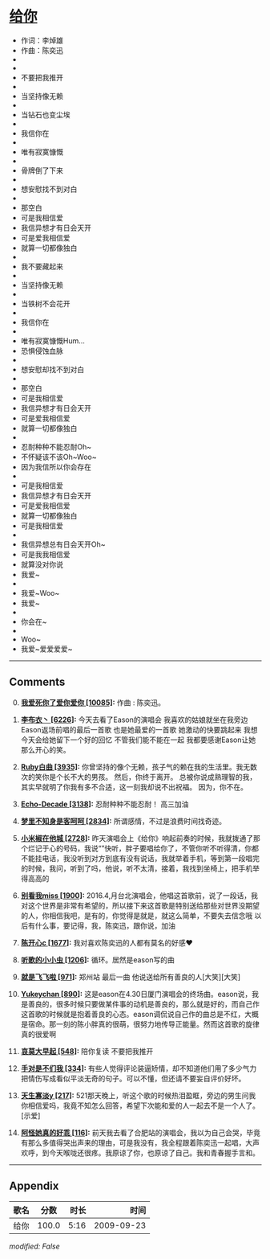# [给你](https://music.163.com/song?id=64706)

* 作词：李焯雄
* 作曲：陈奕迅
*
*
* 不要把我推开
* 
* 当坚持像无赖
* 
* 当钻石也变尘埃
* 
* 我信你在
* 
* 唯有寂寞慷慨
* 
* 骨牌倒了下来
* 
* 想安慰找不到对白
* 
* 那空白
* 可是我相信爱
* 我信异想才有日会天开
* 可是爱我相信爱
* 就算一切都像独白
* 
* 我不要藏起来
* 
* 当坚持像无赖
* 
* 当铁树不会花开
* 
* 我信你在
* 
* 唯有寂寞慷慨Hum...
* 恐惧侵蚀血脉
* 
* 想安慰却找不到对白
* 
* 那空白
* 可是我相信爱
* 我信异想才有日会天开
* 可是爱我相信爱
* 就算一切都像独白
* 
* 忍耐种种不能忍耐Oh~
* 不怀疑该不该Oh~Woo~
* 因为我信所以你会存在
* 
* 可是我相信爱
* 我信异想才有日会天开
* 可是爱我相信爱
* 就算一切都像独白
* 可是我相信爱
* 
* 我信异想总有日会天开Oh~
* 可是我我相信爱
* 就算没对你说
* 我爱~
* 
* 我爱~Woo~
* 我爱~
* 
* 你会在~
* 
* Woo~
* 我爱~爱爱爱爱~


---

## Comments
0. **[我爱死你了爱你爱你 \[10085\]](https://music.163.com/#/user/home?id=50395292):** 作曲 : 陈奕迅。

1. **[李布衣丶 \[6226\]](https://music.163.com/#/user/home?id=59890077):** 今天去看了Eason的演唱会 我喜欢的姑娘就坐在我旁边 Eason返场前唱的最后一首歌 也是她最爱的一首歌 她激动的快要跳起来 我想今天会给她留下一个好的回忆 不管我们能不能在一起 我都要感谢Eason让她那么开心的笑。

2. **[Ruby白曲 \[3935\]](https://music.163.com/#/user/home?id=50711578):** 你曾坚持的像个无赖，孩子气的赖在我的生活里。我无数次的笑你是个长不大的男孩。 然后，你终于离开。 总被你说成熟理智的我，其实早就明了你我有多不合适，这一刻我却说不出祝福。 因为，你不在。

3. **[Echo-Decade \[3138\]](https://music.163.com/#/user/home?id=49320867):** 忍耐种种不能忍耐！    高三加油

4. **[梦里不知身是客呵呵 \[2834\]](https://music.163.com/#/user/home?id=49187779):** 所谓感情，不过是浪费时间找奇迹。

5. **[小米椒在他城 \[2728\]](https://music.163.com/#/user/home?id=64260460):** 昨天演唱会上《给你》响起前奏的时候，我就拨通了那个烂记于心的号码，我说“”快听，胖子要唱给你了，不管你听不听得清，你都不能挂电话，我没听到对方到底有没有说话，我就举着手机，等到第一段唱完的时候，我问，听到了吗，他说，听不太清，接着，我找到坐椅上，把手机举得高高的

6. **[别看我miss \[1900\]](https://music.163.com/#/user/home?id=80304531):** 2016.4,月台北演唱会，他唱这首歌前，说了一段话，我对这个世界是非常有希望的，所以接下来这首歌是特别送给那些对世界没期望的人，你相信我吧，是有的，你觉得是就是，就这么简单，不要失去信念哦 以后有什么事，要记得，我，陈奕迅，跟你说，加油

7. **[陈开心c \[1677\]](https://music.163.com/#/user/home?id=278356178):** 我对喜欢陈奕迅的人都有莫名的好感❤️

8. **[听歌的小小虫 \[1206\]](https://music.163.com/#/user/home?id=17051096):** 循环。居然是eason写的曲

9. **[就是飞飞啦 \[971\]](https://music.163.com/#/user/home?id=99200393):** 郑州站 最后一曲 他说送给所有善良的人[大笑][大笑]

10. **[Yukeychan \[890\]](https://music.163.com/#/user/home?id=55269188):** 这是eason在4.30日厦门演唱会的终场曲。eason说，我是善良的，很多时候只要做某件事的动机是善良的，那么就是好的，而自己作这首歌的时候就是抱着善良的心态。eason调侃说自己作的曲总是不红，大概是宿命。那一刻的陈小胖真的很萌，很努力地传导正能量。然而这首歌的旋律真的很爱啊

11. **[哀莫大早起 \[548\]](https://music.163.com/#/user/home?id=132717653):** 陪你复读 不要把我推开

12. **[手对是不们我 \[334\]](https://music.163.com/#/user/home?id=271034508):** 有些人觉得评论装逼矫情，却不知道他们用了多少气力把情伤写成看似平淡无奇的句子。可以不懂，但还请不要妄自评价好坏。

13. **[天生寡淡y \[217\]](https://music.163.com/#/user/home?id=106414201):** 521那天晚上，听这个歌的时候热泪盈眶，旁边的男生问我你相信爱吗，我竟不知怎么回答，希望下次能和爱的人一起去不是一个人了。[示爱]

14. **[阿怪她真的好乖 \[116\]](https://music.163.com/#/user/home?id=132947995):** 前天我去看了合肥站的演唱会，我以为自己会哭，毕竟有那么多值得哭出声来的理由，可是我没有，我全程跟着陈奕迅一起唱，大声欢呼，到今天喉咙还很疼。我原谅了你，也原谅了自己。我和青春握手言和。



---

## Appendix

|歌名|分数|时长|时间|
|:---|:---:|---:|---:|
|给你|100.0|5:16|2009-09-23

*modified: False*